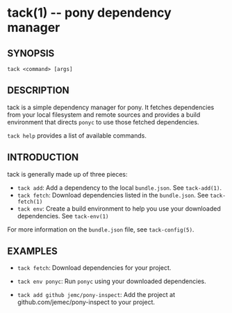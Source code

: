 tack(1) -- pony dependency manager
====================================

## SYNOPSIS

    tack <command> [args]

## DESCRIPTION

tack is a simple dependency manager for pony. It fetches
dependencies from your local filesystem and remote sources
and provides a build environment that directs `ponyc` to use
those fetched dependencies.

`tack help` provides a list of available commands.

## INTRODUCTION

tack is generally made up of three pieces:

* `tack add`:
  Add a dependency to the local `bundle.json`. See `tack-add(1)`.
* `tack fetch`:
  Download dependencies listed in the `bundle.json`. See `tack-fetch(1)`
* `tack env`:
  Create a build environment to help you use your downloaded dependencies.
  See `tack-env(1)`

For more information on the `bundle.json` file, see `tack-config(5)`.

## EXAMPLES

* `tack fetch`:
Download dependencies for your project.

* `tack env ponyc`:
Run `ponyc` using your downloaded dependencies.

* `tack add github jemc/pony-inspect`:
Add the project at github.com/jemec/pony-inspect to your project.
